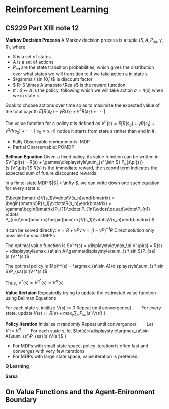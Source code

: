 # Reinforcement Learning
## CS229 Part XIII note 12
**Markov Decision Process**
A Markov decision process is a tuple $(S,A,P_{sa},\gamma,R)$, where
* S is a set of states
* A is a set of actions
* $P_{sa}$ are the state transition probabilities, which gives the distribution over what states we will transition to if we take action a in state s
* $\gamma \isin [0,1)$ is discount factor
* $ R: S \times A \mapsto \Reals$ is the reward function
* $\pi: S \mapsto A$ is the policy, following which we will take action $a=\pi(s)$ when we in state $s$

Goal: to choose actions over time so as to maximize the expected value of the total payoff:
$E[R(s_0)+\gamma R(s_1) + \gamma^2R(s_2)+\cdot\cdot\cdot]$

The value function for a policy $\pi$ is defined as
$V^\pi(s) = E[R(s_0) + \gamma R(s_1) + \gamma^2 R(s_2)+\cdot\cdot\cdot \mid s_0 = s,\pi]$ 
notice it starts from state s rather than end in it.

* Fully Observable environments: MDP
* Partial Oberservable: POMDP 

**Bellman Equation**
Given a fixed policy, its value function can be written in
$V^\pi(s) = R(s) + \gamma\displaystyle\sum_{s' \isin S} P_{s\pi(s)} (s')V^\pi(s')$
$R(s)$ is the immediate reward, the second term indicates the expected sum of future discounted rewards

In a finite-state MDP $|S| < \infty $, we can write down one such equation for every state $s$.

$\begin{bmatrix}V(s_1)\\\vdots\\V(s_n)\end{bmatrix} = \begin{bmatrix}R(s_1)\\\vdots\\R(s_n)\end{bmatrix} + \gamma\begin{bmatrix}P_{11}\cdots P_{1n}\\\vdots\qquad\vdots\\P_{n1} \cdots P_{nn}\end{bmatrix}\begin{bmatrix}V(s_1)\\\vdots\\V(s_n)\end{bmatrix}  $

It can be solved directly:
$v = R+\gamma Pv$ 
$v = (I-\gamma P)^{-1}R$
Direct solution only possible for small MRPs

The optimal value function is 
$V^*(s) = \displaystyle\max_\pi V^\pi(s) = R(s) + \displaystyle\max_{a\isin A}\gamma\displaystyle\sum_{s'\isin S}P_{sa}(s')V^*(s')$

The optimal policy is
$\pi^*(s) = \argmax_{a\isin A}\displaystyle\sum_{s'\isin S}P_{sa}(s')V^*(s')$

Thus,
$V^*(s) = V^{\pi^*}(s)\geqslant V^\pi(s)$

**Value Itertaion**
Repeatedly trying to update the estimated value function using Bellman Equations

For each state s, initilize ${V(s) := 0}$
Repeat until convergence{
&emsp;&emsp;For every state, update ${V(s) := R(s) + \displaystyle\max_\gamma\displaystyle\sum_{s'}P_{sa}(s')V(s')}$
}

**Policy Iteration**
Initialize $\pi$ randomly
Repeat until convergence{
&emsp;&emsp;Let $V:=V^{\pi}$
&emsp;&emsp;For each state s, let $\pi(s):=\displaystyle\argmax_{a\isin A}\sum_{s'}P_{sa}(s')V(s')$
}

* For MDPs with small state space, policy iteration is often fast and converges with very few iterations
* For MDPs with large state space, value iteration is preferred.

**Q Learning**

**Sarsa**

## On Value Functions and the Agent-Enironment Boundary